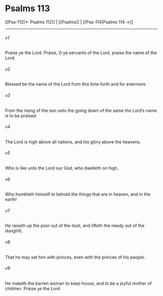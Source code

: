 # Psalms 113

[[Psa-112|← Psalms 112]] | [[Psalms]] | [[Psa-114|Psalms 114 →]]
***

###### v1
Praise ye the Lord. Praise, O ye servants of the Lord, praise the name of the Lord.
###### v2
Blessed be the name of the Lord from this time forth and for evermore.
###### v3
From the rising of the sun unto the going down of the same the Lord’s name is to be praised.
###### v4
The Lord is high above all nations, and his glory above the heavens.
###### v5
Who is like unto the Lord our God, who dwelleth on high,
###### v6
Who humbleth himself to behold the things that are in heaven, and in the earth!
###### v7
He raiseth up the poor out of the dust, and lifteth the needy out of the dunghill;
###### v8
That he may set him with princes, even with the princes of his people.
###### v9
He maketh the barren woman to keep house, and to be a joyful mother of children. Praise ye the Lord. 
